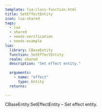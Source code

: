 ```yaml
---
template: lua-class-function.html
title: SetEffectEntity
icon: lua-shared
tags:
  - lua
  - shared
  - needs-verification
  - needs-example
lua:
  library: CBaseEntity
  function: SetEffectEntity
  realm: shared
  description: "Set effect entity."
  
  arguments:
    - name: "effect"
      type: Entity
  returns:
    
---
```


<div class="lua__search__keywords">
CBaseEntity:SetEffectEntity &#x2013; Set effect entity.
</div>
